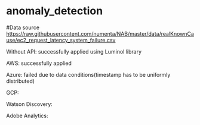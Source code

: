 # anomaly_detection

#Data source
https://raw.githubusercontent.com/numenta/NAB/master/data/realKnownCause/ec2_request_latency_system_failure.csv

Without API: successfully applied using Luminol library

AWS: successfully applied

Azure: failed due to data conditions(timestamp has to be uniformly distributed)

GCP:

Watson Discovery:

Adobe Analytics: 
